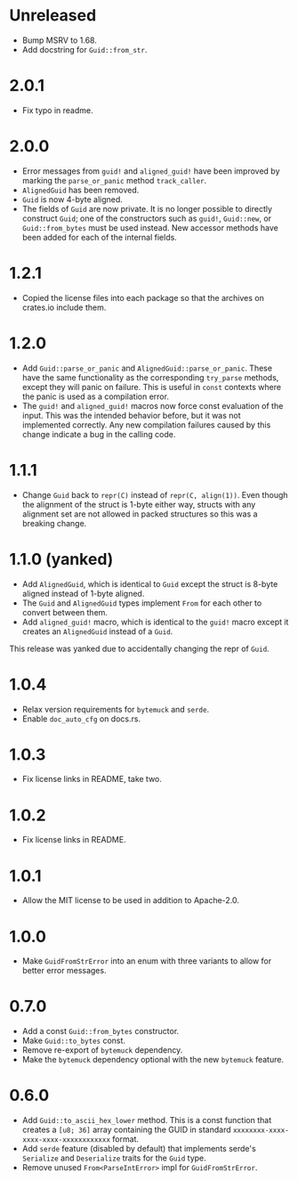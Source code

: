 # Unreleased

* Bump MSRV to 1.68.
* Add docstring for `Guid::from_str`.

# 2.0.1

* Fix typo in readme.

# 2.0.0

* Error messages from `guid!` and `aligned_guid!` have been improved by
  marking the `parse_or_panic` method `track_caller`.
* `AlignedGuid` has been removed.
* `Guid` is now 4-byte aligned.
* The fields of `Guid` are now private. It is no longer possible to
  directly construct `Guid`; one of the constructors such as `guid!`,
  `Guid::new`, or `Guid::from_bytes` must be used instead. New accessor
  methods have been added for each of the internal fields.

# 1.2.1

* Copied the license files into each package so that the archives on
  crates.io include them.

# 1.2.0

* Add `Guid::parse_or_panic` and `AlignedGuid::parse_or_panic`. These
  have the same functionality as the corresponding `try_parse` methods,
  except they will panic on failure. This is useful in `const` contexts
  where the panic is used as a compilation error.
* The `guid!` and `aligned_guid!` macros now force const evaluation of
  the input. This was the intended behavior before, but it was not
  implemented correctly. Any new compilation failures caused by this
  change indicate a bug in the calling code.

# 1.1.1

* Change `Guid` back to `repr(C)` instead of `repr(C, align(1))`. Even
  though the alignment of the struct is 1-byte either way, structs with
  any alignment set are not allowed in packed structures so this was a
  breaking change.

# 1.1.0 (yanked)

* Add `AlignedGuid`, which is identical to `Guid` except the struct is
  8-byte aligned instead of 1-byte aligned.
* The `Guid` and `AlignedGuid` types implement `From` for each other to
  convert between them.
* Add `aligned_guid!` macro, which is identical to the `guid!` macro
  except it creates an `AlignedGuid` instead of a `Guid`.
  
This release was yanked due to accidentally changing the repr of `Guid`.

# 1.0.4

* Relax version requirements for `bytemuck` and `serde`.
* Enable `doc_auto_cfg` on docs.rs.

# 1.0.3

* Fix license links in README, take two.

# 1.0.2

* Fix license links in README.

# 1.0.1

* Allow the MIT license to be used in addition to Apache-2.0.

# 1.0.0

* Make `GuidFromStrError` into an enum with three variants to allow for
  better error messages.

# 0.7.0

* Add a const `Guid::from_bytes` constructor.
* Make `Guid::to_bytes` const.
* Remove re-export of `bytemuck` dependency.
* Make the `bytemuck` dependency optional with the new `bytemuck` feature.

# 0.6.0

* Add `Guid::to_ascii_hex_lower` method. This is a const function that
  creates a `[u8; 36]` array containing the GUID in standard
  `xxxxxxxx-xxxx-xxxx-xxxx-xxxxxxxxxxxx` format.
* Add `serde` feature (disabled by default) that implements serde's
  `Serialize` and `Deserialize` traits for the `Guid` type.
* Remove unused `From<ParseIntError>` impl for `GuidFromStrError`.
